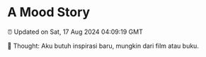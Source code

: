 # A Mood Story

⏰ Updated on Sat, 17 Aug 2024 04:09:19 GMT

💭 Thought: Aku butuh inspirasi baru, mungkin dari film atau buku.

